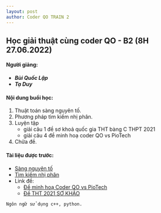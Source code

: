 ```yaml
---
layout: post
author: Coder QO TRAIN 2
---
```

## Học giải thuật cùng coder QO - B2 (8H 27.06.2022)
#### Người giảng: 
* ***Bùi Quốc Lập***
* ***Tạ Duy***
#### Nội dung buổi học:
1. Thuật toán sàng nguyên tố.
2. Phương pháp tìm kiếm nhị phân.
3. Luyện tập
    * giải câu 1 đề sơ khoả quốc gia THT bàng C THPT 2021
    * giải câu 4 đề minh hoạ coder QO vs PioTech
4. Chữa đề.

#### Tài liệu được trước:
* [Sàng nguyên tố](https://vnoi.info/wiki/translate/he/Number-Theory-2.md)
* [Tìm kiếm nhị phân](https://vi.wikipedia.org/wiki/T%C3%ACm_ki%E1%BA%BFm_nh%E1%BB%8B_ph%C3%A2n)
* Link đề:
    * [Đề minh hoạ Coder QO vs PioTech](https://coderqo.github.io/dmh.html)
    * [Đề THT 2021 SƠ KHẢO](https://oj.vnoi.info/pdf/b4188706-5c74-4bd5-a344-6f509d205671.pdf)


```Ngôn ngữ sử dụng c++, python.```
